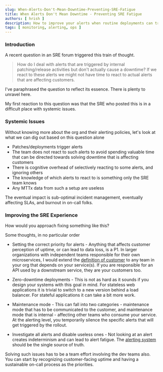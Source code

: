 ```yaml
---
slug: When-Alerts-Don't-Mean-Downtime-Preventing-SRE-Fatigue
title: When Alerts Don't Mean Downtime - Preventing SRE Fatigue
authors: [ hrish ]
description: How to improve your alerts when routine deployments can trigger them leading to false alerts and causing SRE fatigue.
tags: [ monitoring, alerting, ops ]
---
```


### Introduction
A recent question in an SRE forum triggered this train of thought.

> How do I deal with alerts that are triggered by internal patching/release activities but don't actually cause a downtime? If we react to
these alerts we might not have time to react to actual alerts that are affecting customers.


I've paraphrased the question to reflect its essence. There is plenty to unravel here.

My first reaction to this question was that the SRE who posted this is in a difficult place with systemic issues. 

### Systemic Issues
Without knowing more about the org and their alerting policies, let's look at what we can dig out based on this question alone

- Patches/deployments trigger alerts
- The team does not react to such alerts to avoid spending valuable time that can be directed towards solving downtime that is affecting customers
- There is cognitive overhead of selectively reacting to some alerts, and ignoring others
- The knowledge of which alerts to react to is something only the SRE team knows
- Any MTTx data from such a setup are useless

The eventual impact is sub-optimal incident management, eventually affecting SLAs, and burnout in on-call folks. 

### Improving the SRE Experience
How would you approach fixing something like this? 

Some thoughts, in no particular order
- Setting the correct priority for alerts - Anything that affects customer perception of uptime, or can lead to data loss, is a P1. 
In larger organizations with independent teams responsible for their own microservices, I would extend the 
[definition of customer](https://www.linkedin.com/pulse/your-first-customer-team-hrishikesh-barua/) to any team in your org that
 depends on your service(s). If you are responsible for an API used by a downstream service, they are your customers too.

- Zero-downtime deployments - This is not as hard as it sounds if you design your systems with this goal in mind. For stateless
 web applications it is trivial to switch to a new version behind a load balancer. For stateful applications it can take a bit more work.

- Maintenance mode - This can fall into two categories - maintenance mode that has to be communicated to the customer, and maintenance 
mode that is internal - affecting other teams who consume your service. At the alerting level, you temporarily silence the specific alerts that will 
get triggered by the rollout.

- Investigate all alerts and disable useless ones - Not looking at an alert creates indeterminism and can lead to alert fatigue. The [alerting system](/The-Benefits-of-a-Single-Incident-Management-System) should be the single source of truth.

Solving such issues has to be a team effort involving the dev teams also. You can start by recognizing customer-facing uptime and 
having a sustainable on-call process as the priorities.
